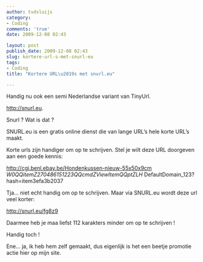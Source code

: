 ```yaml
---
author: tvdsluijs
category:
- Coding
comments: 'true'
date: 2009-12-08 02:43

layout: post
publish_date: 2009-12-08 02:43
slug: kortere-url-s-met-snurl-eu
tags:
- Coding
title: "Kortere URL\u2019s met snurl.eu"

---
```

Handig nu ook een semi Nederlandse variant van TinyUrl.  
  
<http://snurl.eu>.  
  
Snurl ? Wat is dat ?  
  
SNURL.eu is een gratis online dienst die van lange URL’s hele korte URL’s
maakt.  
  
Korte urls zijn handiger om op te schrijven. Stel je wilt deze URL doorgeven
aan een goede kennis:  
  
<http://cgi.benl.ebay.be/Hondenkussen-nieuw-55x50x9cm>
_W0QQitemZ270486151223QQcmdZViewItemQQptZLH_
DefaultDomain_123?hash=item3efa3b2037  
  
Tja… niet echt handig om op te schrijven. Maar via SNURL.eu wordt deze url
veel korter:  
  
<http://snurl.eu/fg8z9>  
  
Daarmee heb je maa liefst 112 karakters minder om op te schrijven !  
  
Handig toch !  
  
Ene… ja, ik heb hem zelf gemaakt, dus eigenlijk is het een beetje promotie
actie hier op mijn site.

